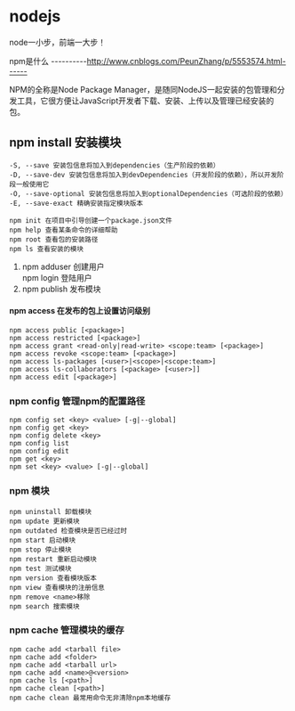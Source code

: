 # nodejs
node一小步，前端一大步！

npm是什么
----------http://www.cnblogs.com/PeunZhang/p/5553574.html------

NPM的全称是Node Package Manager，是随同NodeJS一起安装的包管理和分发工具，它很方便让JavaScript开发者下载、安装、上传以及管理已经安装的包。
## npm install 安装模块
    -S, --save 安装包信息将加入到dependencies（生产阶段的依赖）
    -D, --save-dev 安装包信息将加入到devDependencies（开发阶段的依赖），所以开发阶段一般使用它
    -O, --save-optional 安装包信息将加入到optionalDependencies（可选阶段的依赖）
    -E, --save-exact 精确安装指定模块版本

    npm init 在项目中引导创建一个package.json文件
    npm help 查看某条命令的详细帮助 
    npm root 查看包的安装路径
    npm ls 查看安装的模块
1. npm adduser 创建用户<br> 
    npm login   登陆用户 <br>
2. npm publish 发布模块 <br>

#### npm access 在发布的包上设置访问级别
    npm access public [<package>]
    npm access restricted [<package>]
    npm access grant <read-only|read-write> <scope:team> [<package>]
    npm access revoke <scope:team> [<package>]
    npm access ls-packages [<user>|<scope>|<scope:team>]
    npm access ls-collaborators [<package> [<user>]]
    npm access edit [<package>]

### npm config 管理npm的配置路径
    npm config set <key> <value> [-g|--global]
    npm config get <key>
    npm config delete <key>
    npm config list
    npm config edit
    npm get <key>
    npm set <key> <value> [-g|--global]
    
### npm 模块
    npm uninstall 卸载模块 
    npm update 更新模块
    npm outdated 检查模块是否已经过时
    npm start 启动模块
    npm stop 停止模块
    npm restart 重新启动模块
    npm test 测试模块
    npm version 查看模块版本
    npm view 查看模块的注册信息
    npm remove <name>移除
    npm search 搜索模块

### npm cache 管理模块的缓存
    npm cache add <tarball file>
    npm cache add <folder>
    npm cache add <tarball url>
    npm cache add <name>@<version>
    npm cache ls [<path>]
    npm cache clean [<path>]
    npm cache clean 最常用命令无非清除npm本地缓存
